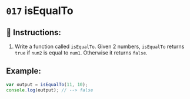 # `017` isEqualTo

## 📝 Instructions: 

1. Write a function called `isEqualTo`. Given 2 numbers, `isEqualTo` returns `true` if `num2` is equal to `num1`. Otherwise it returns `false`.

## Example:

```Javascript
var output = isEqualTo(11, 10);
console.log(output); // --> false
```